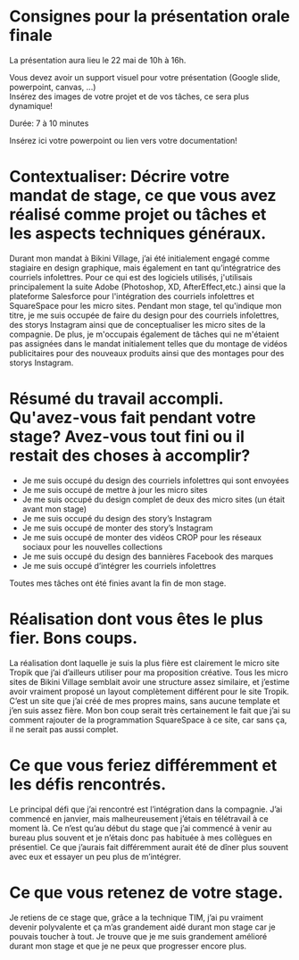 # Consignes pour la présentation orale finale

La présentation aura lieu le 22 mai de 10h à 16h.     

Vous devez avoir un support visuel pour votre présentation (Google slide, powerpoint, canvas, ...)    
Insérez des images de votre projet et de vos tâches, ce sera plus dynamique!   

Durée: 7 à 10 minutes    

Insérez ici votre powerpoint ou lien vers votre documentation!

# Contextualiser: Décrire votre mandat de stage, ce que vous avez réalisé comme projet ou tâches et les aspects techniques généraux.

Durant mon mandat à Bikini Village, j’ai été initialement engagé comme stagiaire en design graphique, mais également en tant qu’intégratrice des courriels infolettres. Pour ce qui est des logiciels utilisés, j'utilisais principalement la suite Adobe (Photoshop, XD, AfterEffect,etc.) ainsi que la plateforme Salesforce pour l'intégration des courriels infolettres et SquareSpace pour les micro sites. Pendant mon stage, tel qu'indique mon titre, je me suis occupée de faire du design pour des courriels infolettres, des storys Instagram ainsi que de conceptualiser les micro sites de la compagnie. De plus, je m'occupais également de tâches qui ne m'étaient pas assignées dans le mandat initialement telles que du montage de vidéos publicitaires pour des nouveaux produits ainsi que des montages pour des storys Instagram.

# Résumé du travail accompli. Qu'avez-vous fait pendant votre stage? Avez-vous tout fini ou il restait des choses à accomplir?

- Je me suis occupé du design des courriels infolettres qui sont envoyées
- Je me suis occupé de mettre à jour les micro sites 
- Je me suis occupé du design complet de deux des micro sites (un était avant mon stage)
- Je me suis occupé du design des story’s Instagram
- Je me suis occupé de monter des story’s Instagram
- Je me suis occupé de monter des vidéos CROP pour les réseaux sociaux pour les nouvelles collections
- Je me suis occupé du design des bannières Facebook des marques
- Je me suis occupé d’intégrer les courriels infolettres

Toutes mes tâches ont été finies avant la fin de mon stage.

# Réalisation dont vous êtes le plus fier. Bons coups.

La réalisation dont laquelle je suis la plus fière est clairement le micro site Tropik que j’ai d’ailleurs utiliser pour ma proposition créative. Tous les micro sites de Bikini Village semblait avoir une structure assez similaire, et j’estime avoir vraiment proposé un layout complètement différent pour le site Tropik. C’est un site que j’ai créé de mes propres mains, sans aucune template et j’en suis assez fière. Mon bon coup serait très certainement le fait que j’ai su comment rajouter de la programmation SquareSpace à ce site, car sans ça, il ne serait pas aussi complet. 

# Ce que vous feriez différemment et les défis rencontrés.

Le principal défi que j’ai rencontré est l’intégration dans la compagnie. J’ai commencé en janvier, mais malheureusement j’étais en télétravail à ce moment là. Ce n’est qu’au début du stage que j’ai commencé à venir au bureau plus souvent et je n’étais donc pas habituée à mes collègues en présentiel. Ce que j’aurais fait différemment aurait été de dîner plus souvent avec eux et essayer un peu plus de m’intégrer.

# Ce que vous retenez de votre stage.

Je retiens de ce stage que, grâce a la technique TIM, j’ai pu vraiment devenir polyvalente et ça m’as grandement aidé durant mon stage car je pouvais toucher à tout. Je trouve que je me suis grandement amélioré durant mon stage et que je ne peux que progresser encore plus.
